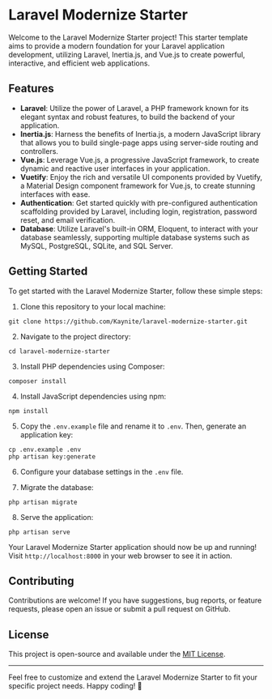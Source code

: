 # Laravel Modernize Starter

Welcome to the Laravel Modernize Starter project! This starter template aims to provide a modern foundation for your Laravel application development, utilizing Laravel, Inertia.js, and Vue.js to create powerful, interactive, and efficient web applications.

## Features

- **Laravel**: Utilize the power of Laravel, a PHP framework known for its elegant syntax and robust features, to build the backend of your application.
- **Inertia.js**: Harness the benefits of Inertia.js, a modern JavaScript library that allows you to build single-page apps using server-side routing and controllers.
- **Vue.js**: Leverage Vue.js, a progressive JavaScript framework, to create dynamic and reactive user interfaces in your application.
- **Vuetify**: Enjoy the rich and versatile UI components provided by Vuetify, a Material Design component framework for Vue.js, to create stunning interfaces with ease.
- **Authentication**: Get started quickly with pre-configured authentication scaffolding provided by Laravel, including login, registration, password reset, and email verification.
- **Database**: Utilize Laravel's built-in ORM, Eloquent, to interact with your database seamlessly, supporting multiple database systems such as MySQL, PostgreSQL, SQLite, and SQL Server.

## Getting Started

To get started with the Laravel Modernize Starter, follow these simple steps:

1. Clone this repository to your local machine:

```
git clone https://github.com/Kaynite/laravel-modernize-starter.git
```

2. Navigate to the project directory:

```
cd laravel-modernize-starter
```

3. Install PHP dependencies using Composer:

```
composer install
```

4. Install JavaScript dependencies using npm:

```
npm install
```

5. Copy the `.env.example` file and rename it to `.env`. Then, generate an application key:

```
cp .env.example .env
php artisan key:generate
```

6. Configure your database settings in the `.env` file.

7. Migrate the database:

```
php artisan migrate
```

8. Serve the application:

```
php artisan serve
```

Your Laravel Modernize Starter application should now be up and running! Visit `http://localhost:8000` in your web browser to see it in action.

## Contributing

Contributions are welcome! If you have suggestions, bug reports, or feature requests, please open an issue or submit a pull request on GitHub.

## License

This project is open-source and available under the [MIT License](LICENSE).

---

Feel free to customize and extend the Laravel Modernize Starter to fit your specific project needs. Happy coding! 🚀
